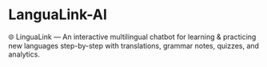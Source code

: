 # LanguaLink-AI
🌐 LinguaLink — An interactive multilingual chatbot for learning &amp; practicing new languages step-by-step with translations, grammar notes, quizzes, and analytics.

